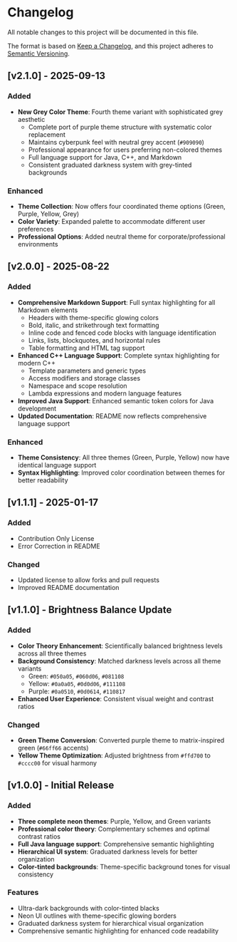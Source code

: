 # Changelog

All notable changes to this project will be documented in this file.

The format is based on [Keep a Changelog](https://keepachangelog.com/en/1.0.0/),
and this project adheres to [Semantic Versioning](https://semver.org/spec/v2.0.0.html).

## [v2.1.0] - 2025-09-13

### Added
- **New Grey Color Theme**: Fourth theme variant with sophisticated grey aesthetic
  - Complete port of purple theme structure with systematic color replacement
  - Maintains cyberpunk feel with neutral grey accent (`#909090`)
  - Professional appearance for users preferring non-colored themes
  - Full language support for Java, C++, and Markdown
  - Consistent graduated darkness system with grey-tinted backgrounds

### Enhanced
- **Theme Collection**: Now offers four coordinated theme options (Green, Purple, Yellow, Grey)
- **Color Variety**: Expanded palette to accommodate different user preferences
- **Professional Options**: Added neutral theme for corporate/professional environments

## [v2.0.0] - 2025-08-22

### Added
- **Comprehensive Markdown Support**: Full syntax highlighting for all Markdown elements
  - Headers with theme-specific glowing colors
  - Bold, italic, and strikethrough text formatting
  - Inline code and fenced code blocks with language identification
  - Links, lists, blockquotes, and horizontal rules
  - Table formatting and HTML tag support
- **Enhanced C++ Language Support**: Complete syntax highlighting for modern C++
  - Template parameters and generic types
  - Access modifiers and storage classes
  - Namespace and scope resolution
  - Lambda expressions and modern language features
- **Improved Java Support**: Enhanced semantic token colors for Java development
- **Updated Documentation**: README now reflects comprehensive language support

### Enhanced
- **Theme Consistency**: All three themes (Green, Purple, Yellow) now have identical language support
- **Syntax Highlighting**: Improved color coordination between themes for better readability

## [v1.1.1] - 2025-01-17

### Added
- Contribution Only License
- Error Correction in README

### Changed
- Updated license to allow forks and pull requests
- Improved README documentation

## [v1.1.0] - Brightness Balance Update

### Added
- **Color Theory Enhancement**: Scientifically balanced brightness levels across all three themes
- **Background Consistency**: Matched darkness levels across all theme variants
  - Green: `#050a05`, `#060d06`, `#081108`
  - Yellow: `#0a0a05`, `#0d0d06`, `#111108`  
  - Purple: `#0a0510`, `#0d0614`, `#110817`
- **Enhanced User Experience**: Consistent visual weight and contrast ratios

### Changed
- **Green Theme Conversion**: Converted purple theme to matrix-inspired green (`#66ff66` accents)
- **Yellow Theme Optimization**: Adjusted brightness from `#ffd700` to `#cccc00` for visual harmony

## [v1.0.0] - Initial Release

### Added
- **Three complete neon themes**: Purple, Yellow, and Green variants
- **Professional color theory**: Complementary schemes and optimal contrast ratios
- **Full Java language support**: Comprehensive semantic highlighting
- **Hierarchical UI system**: Graduated darkness levels for better organization
- **Color-tinted backgrounds**: Theme-specific background tones for visual consistency

### Features
- Ultra-dark backgrounds with color-tinted blacks
- Neon UI outlines with theme-specific glowing borders
- Graduated darkness system for hierarchical visual organization
- Comprehensive semantic highlighting for enhanced code readability
